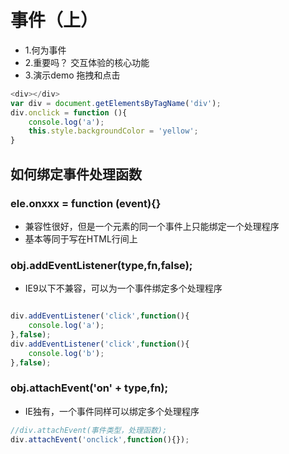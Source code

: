 # 事件（上）

>

- 1.何为事件
- 2.重要吗？ 交互体验的核心功能
- 3.演示demo    拖拽和点击

```javascript
<div></div>
var div = document.getElementsByTagName('div');
div.onclick = function (){
    console.log('a');
    this.style.backgroundColor = 'yellow';
}
```

## 如何绑定事件处理函数

### ele.onxxx = function (event){}

- 兼容性很好，但是一个元素的同一个事件上只能绑定一个处理程序
- 基本等同于写在HTML行间上

### obj.addEventListener(type,fn,false);

- IE9以下不兼容，可以为一个事件绑定多个处理程序

```javascript

div.addEventListener('click',function(){
    console.log('a');
},false);
div.addEventListener('click',function(){
    console.log('b');
},false);
```



### obj.attachEvent('on' + type,fn);

- IE独有，一个事件同样可以绑定多个处理程序

```javascript
//div.attachEvent(事件类型，处理函数);
div.attachEvent('onclick',function(){});
```

